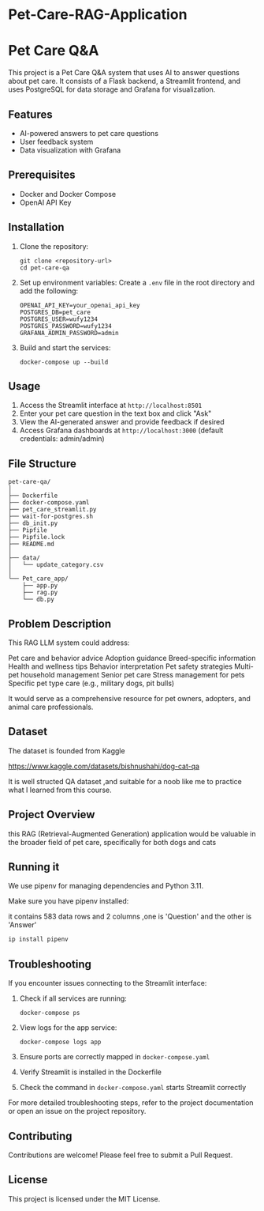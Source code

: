 # Pet-Care-RAG-Application

# Pet Care Q&A

This project is a Pet Care Q&A system that uses AI to answer questions about pet care. It consists of a Flask backend, a Streamlit frontend, and uses PostgreSQL for data storage and Grafana for visualization.

## Features

- AI-powered answers to pet care questions
- User feedback system
- Data visualization with Grafana

## Prerequisites

- Docker and Docker Compose
- OpenAI API Key

## Installation

1. Clone the repository:

   ```
   git clone <repository-url>
   cd pet-care-qa
   ```
2. Set up environment variables:
   Create a `.env` file in the root directory and add the following:

   ```
   OPENAI_API_KEY=your_openai_api_key
   POSTGRES_DB=pet_care
   POSTGRES_USER=wufy1234
   POSTGRES_PASSWORD=wufy1234
   GRAFANA_ADMIN_PASSWORD=admin
   ```
3. Build and start the services:

   ```
   docker-compose up --build
   ```

## Usage

1. Access the Streamlit interface at `http://localhost:8501`
2. Enter your pet care question in the text box and click "Ask"
3. View the AI-generated answer and provide feedback if desired
4. Access Grafana dashboards at `http://localhost:3000` (default credentials: admin/admin)

## File Structure

```
pet-care-qa/
│
├── Dockerfile
├── docker-compose.yaml
├── pet_care_streamlit.py
├── wait-for-postgres.sh
├── db_init.py
├── Pipfile
├── Pipfile.lock
├── README.md
│
├── data/
│   └── update_category.csv
│
└── Pet_care_app/
    ├── app.py
    ├── rag.py
    └── db.py
```
## Problem Description

This RAG LLM system could address:

Pet care and behavior advice
Adoption guidance
Breed-specific information
Health and wellness tips
Behavior interpretation
Pet safety strategies
Multi-pet household management
Senior pet care
Stress management for pets
Specific pet type care (e.g., military dogs, pit bulls)

It would serve as a comprehensive resource for pet owners, adopters, and animal care professionals.

## Dataset

The dataset is founded from Kaggle

https://www.kaggle.com/datasets/bishnushahi/dog-cat-qa

It is well structed  QA dataset ,and suitable for a noob like me to practice what I learned from this course.

## Project Overview

this RAG (Retrieval-Augmented Generation) application would be valuable in the broader field of pet care, specifically for both dogs and cats

## Running it

We use pipenv for managing dependencies and Python 3.11.

Make sure you have pipenv installed:

it contains 583 data  rows and 2 columns ,one is 'Question' and the other is 'Answer'

```bash
ip install pipenv
```


## Troubleshooting

If you encounter issues connecting to the Streamlit interface:

1. Check if all services are running:

   ```
   docker-compose ps
   ```
2. View logs for the app service:

   ```
   docker-compose logs app
   ```
3. Ensure ports are correctly mapped in `docker-compose.yaml`
4. Verify Streamlit is installed in the Dockerfile
5. Check the command in `docker-compose.yaml` starts Streamlit correctly

For more detailed troubleshooting steps, refer to the project documentation or open an issue on the project repository.

## Contributing

Contributions are welcome! Please feel free to submit a Pull Request.

## License

This project is licensed under the MIT License.


